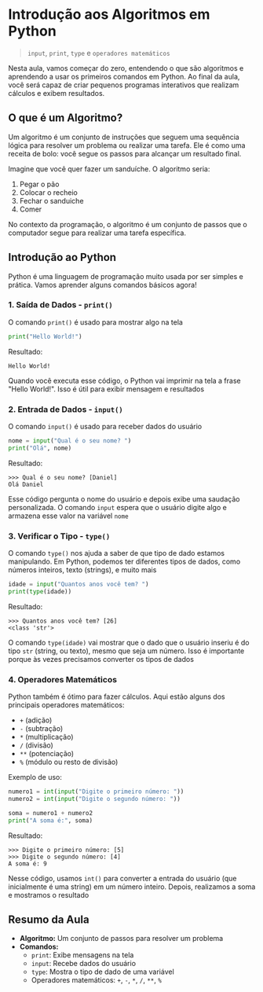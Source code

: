 # Introdução aos Algoritmos em Python
> `input`, `print`, `type` e `operadores matemáticos`

Nesta aula, vamos começar do zero, entendendo o que são algoritmos e aprendendo a usar os primeiros comandos em Python. Ao final da aula, você será capaz de criar pequenos programas interativos que realizam cálculos e exibem resultados.

## O que é um Algoritmo?

Um algoritmo é um conjunto de instruções que seguem uma sequência lógica para resolver um problema ou realizar uma tarefa. Ele é como uma receita de bolo: você segue os passos para alcançar um resultado final.

Imagine que você quer fazer um sanduíche. O algoritmo seria:
1. Pegar o pão
2. Colocar o recheio
3. Fechar o sanduiche
4. Comer

No contexto da programação, o algoritmo é um conjunto de passos que o computador segue para realizar uma tarefa específica.

## Introdução ao Python

Python é uma linguagem de programação muito usada por ser simples e prática. Vamos aprender alguns comandos básicos agora!

### 1. Saída de Dados - `print()`

O comando `print()` é usado para mostrar algo na tela

```python
print("Hello World!")
```

Resultado:
```
Hello World!
``` 

Quando você executa esse código, o Python vai imprimir na tela a frase "Hello World!". Isso é útil para exibir mensagem e resultados

### 2. Entrada de Dados - `input()`

O comando `input()` é usado para receber dados do usuário

```python
nome = input("Qual é o seu nome? ")
print("Olá", nome)
```

Resultado:

```
>>> Qual é o seu nome? [Daniel]
Olá Daniel
```

Esse código pergunta o nome do usuário e depois exibe uma saudação personalizada. O comando `input` espera que o usuário digite algo e armazena esse valor na variável `nome`

### 3. Verificar o Tipo - `type()`

O comando `type()` nos ajuda a saber de que tipo de dado estamos manipulando. Em Python, podemos ter diferentes tipos de dados, como números inteiros, texto (strings), e muito mais

```python
idade = input("Quantos anos você tem? ")
print(type(idade))
```

Resultado:
```
>>> Quantos anos você tem? [26]
<class 'str'>
```

O comando `type(idade)` vai mostrar que o dado que o usuário inseriu é do tipo `str` (string, ou texto), mesmo que seja um número. Isso é importante porque às vezes precisamos converter os tipos de dados

### 4. Operadores Matemáticos

Python também é ótimo para fazer cálculos. Aqui estão alguns dos principais operadores matemáticos:

- `+` (adição)
- `-` (subtração)
- `*` (multiplicação)
- `/` (divisão)
- `**` (potenciação)
- `%` (módulo ou resto de divisão)

Exemplo de uso:

```python
numero1 = int(input("Digite o primeiro número: "))
numero2 = int(input("Digite o segundo número: "))

soma = numero1 + numero2
print("A soma é:", soma)
```

Resultado:

```
>>> Digite o primeiro número: [5]
>>> Digite o segundo número: [4]
A soma é: 9
```

Nesse código, usamos `int()` para converter a entrada do usuário (que inicialmente é uma string) em um número inteiro. Depois, realizamos a soma e mostramos o resultado

## Resumo da Aula

- **Algoritmo:** Um conjunto de passos para resolver um problema
- **Comandos:**
  - `print`: Exibe mensagens na tela
  - `input`: Recebe dados do usuário
  - `type`: Mostra o tipo de dado de uma variável
  - Operadores matemáticos: `+`, `-`, `*`, `/`, `**`, `%`